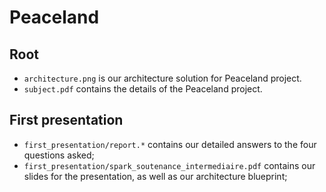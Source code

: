 # Peaceland

## Root

* `architecture.png` is our architecture solution for Peaceland project.
* `subject.pdf` contains the details of the Peaceland project.

## First presentation
* `first_presentation/report.*` contains our detailed answers to the four questions asked;
* `first_presentation/spark_soutenance_intermediaire.pdf` contains our slides for the presentation, as well as our architecture blueprint;
